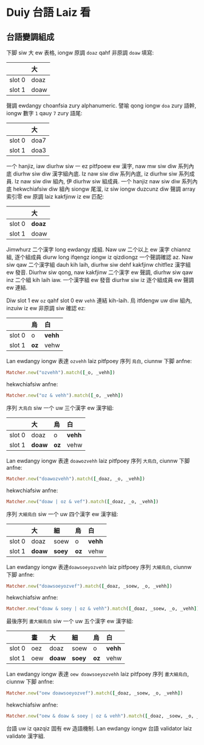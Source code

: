 # Duiy 台語 Laiz 看

## 台語變調組成

下脚 siw 大 ew 表格, iongw 原調 `doaz` qahf 非原調 `doaw` 填寫:

| | 大 |
| :--- | :--- |
| slot 0 | doaz |
| slot 1 | doaw |

聲調 ewdangy choanfsia zury alphanumeric. 譬喻 qong iongw `doa` zury 語幹, iongw 數字 `1` qauy `7` zury 語尾:

| | 大 |
| :--- | :--- |
| slot 0 | doa7 |
| slot 1 | doa3 |

一个 hanjiz, iaw diurhw siw 一 ez pitfpoew ew 漢字, naw mw siw diw 系列內底 diurhw siw diw 漢字組內底. Iz naw siw diw 系列內底, iz diurhw siw 系列成員. Iz naw siw diw 組內, 伊 diurhw siw 組成員. 一个 hanjiz naw siw diw 系列內底 hekwchiafsiw diw 組內 siongw 尾溜, iz siw iongw duzcunz diw 聲調 array 索引零 ew 原調 laiz kakfjinw iz ew 匹配:

| | 大 |
| :--- | :--- |
| slot 0 | **doaz** |
| slot 1 | doaw |

Jimwhurz 二个漢字 long ewdangy 成組. Naw uw 二个以上 ew 漢字 chiannz 組, 逐个組成員 diurw long ifqengz iongw iz qizdiongz 一个聲調確認 az. Naw siw qaw 二个漢字組 dauh kih laih, diurhw siw dehf kakfjinw chitflez 漢字組 ew 發音. Diurhw siw qong, naw kakfjinw 二个漢字 ew 聲調, diurhw siw qaw inz 二个組 kih laih iaw. 一个漢字組 ew 發音 diurhw siw iz 逐个組成員 ew 聲調 ew 連結.

Diw slot 1 ew `oz` qahf slot 0 ew `vehh` 連結 kih-laih. 烏 itfdengw uw diw 組內, inzuiw iz ew 非原調 siw 確認 ez:

| | 烏 | 白 |
| :--- | :--- | :--- |
| slot 0 | o | **vehh** |
| slot 1 | **oz** | vehw |

Lan ewdangy iongw 表達 `ozvehh` laiz pitfpoey 序列 `烏白`, ciunnw 下脚 anfne:

```ruby
Matcher.new("ozvehh").match([_o, _vehh])
```

hekwchiafsiw anfne:

```ruby
Matcher.new("oz & vehh").match([_o, _vehh])
```

序列 `大烏白` siw 一个 uw 三个漢字 ew 漢字組:

| | 大 | 烏 | 白 |
| :--- | :--- | :--- | :--- |
| slot 0 | doaz | o | **vehh** |
| slot 1 | **doaw** | **oz** | vehw |

Lan ewdangy iongw 表達 `doawozvehh` laiz pitfpoey 序列 `大烏白`, ciunnw 下脚 anfne:

```ruby
Matcher.new("doawozvehh").match([_doaz, _o, _vehh])
```

hekwchiafsiw anfne:

```ruby
Matcher.new("doaw | oz & vef").match([_doaz, _o, _vehh])
```

序列 `大細烏白` siw 一个 uw 四个漢字 ew 漢字組:

| | 大 | 細 | 烏 | 白 |
| :--- | :--- | :--- | :--- | :--- |
| slot 0 | doaz | soew | o | **vehh** |
| slot 1 | **doaw** | **soey** | **oz** | vehw |

Lan ewdangy iongw 表達`doawsoeyozvehh` laiz pitfpoey 序列 `大細烏白`, ciunnw 下脚 anfne:

```ruby
Matcher.new("doawsoeyozvef").match([_doaz, _soew, _o, _vehh])
```

hekwchiafsiw anfne:

```ruby
Matcher.new("doaw & soey | oz & vehh").match([_doaz, _soew, _o, _vehh])
```

最後序列 `畫大細烏白` siw 一个 uw 五个漢字 ew 漢字組:

| | 畫 | 大 | 細 | 烏 | 白 |
| :--- | :--- | :--- | :--- | :--- | :--- |
| slot 0 | oez | doaz | soew | o | **vehh** |
| slot 1 | oew | **doaw** | **soey** | **oz** | vehw |

Lan ewdangy iongw 表達 `oew doawsoeyozvehh` laiz pitfpoey 序列 `畫大細烏白`, ciunnw 下脚 anfne:

```ruby
Matcher.new("oew doawsoeyozvef").match([_doaz, _soew, _o, _vehh])
```

hekwchiafsiw anfne:

```ruby
Matcher.new("oew & doaw & soey | oz & vehh").match([_doaz, _soew, _o, _vehh])
```

台語 uw iz qazqiz 固有 ew 造語機制. Lan ewdangy iongw 台語 validator laiz validate 漢字組.
